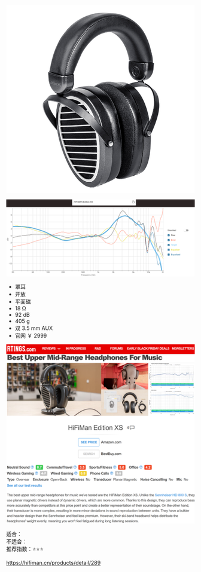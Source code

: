![img](../../../assets/edxs.jpg)

![freq](../../../assets/edxs%20freq.png)

- 罩耳
- 开放
- 平面磁
- 18 Ω
- 92 dB
- 405 g
- 双 3.5 mm AUX
- 官网 ￥ 2999

![rtings](../../../assets/edxs%20rtings.png)

适合：  
不适合：  
推荐指数：⭐⭐⭐

https://hifiman.cn/products/detail/289
